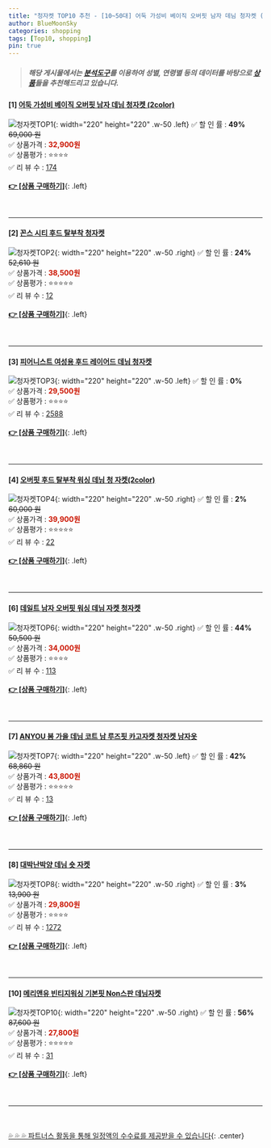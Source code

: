 ```yaml
---
title: "청자켓 TOP10 추천 - [10~50대] 어둑 가성비 베이직 오버핏 남자 데님 청자켓 (2color)"
author: BlueMoonSky
categories: shopping
tags: [Top10, shopping]
pin: true
---
```


> ##### 해당 게시물에서는 [**분석도구**](https://itemscout.io/)를 이용하여 **성별**, **연령별** 등의 데이터를 바탕으로 [**상품**](https://link.coupang.com/a/baae76)들을 추천해드리고 있습니다.

#### [1] [어둑 가성비 베이직 오버핏 남자 데님 청자켓 (2color)](https://link.coupang.com/re/AFFSDP?lptag=AF5964186&subid=bluemoonsky6999&pageKey=7178429324&traceid=V0-153&itemId=18099802962&vendorItemId=85251991345)
![청자켓TOP1](https://thumbnail10.coupangcdn.com/thumbnails/remote/230x230ex/image/vendor_inventory/872a/7a9cc4623bb9cbeab26237565c33f78c1fac92c458f3c5c1999cbc4e5148.jpg){: width="220" height="220" .w-50 .left}
✅ 할 인 률 : **49%** ~~<del class="base-price"> 69,000  </del>원~~<br>
✅ 상품가격 : <span style="color:#cb1400"> **32,900원** </span><br>
✅ 상품평가 : ⭐⭐⭐⭐<br>
✅ 리 뷰 수 : [174](https://link.coupang.com/re/AFFSDP?lptag=AF5964186&subid=bluemoonsky6999&pageKey=7178429324&traceid=V0-153&itemId=18099802962&vendorItemId=85251991345)<br>
<br>
[**👉  [상품 구매하기]**](https://link.coupang.com/re/AFFSDP?lptag=AF5964186&subid=bluemoonsky6999&pageKey=7178429324&traceid=V0-153&itemId=18099802962&vendorItemId=85251991345){: .left}
<br>
<br>
<br>

***

#### [2] [꼰스 시티 후드 탈부착 청자켓](https://link.coupang.com/re/AFFSDP?lptag=AF5964186&subid=bluemoonsky6999&pageKey=303775756&traceid=V0-153&itemId=19795526938&vendorItemId=86950568742)
![청자켓TOP2](https://thumbnail7.coupangcdn.com/thumbnails/remote/230x230ex/image/vendor_inventory/69fd/b10a120ed3bd54285dc56a3b592ea8e9cc24ecab18bd89c24b7f8213f352.jpg){: width="220" height="220" .w-50 .right}
✅ 할 인 률 : **24%** ~~<del class="base-price"> 52,610  </del>원~~<br>
✅ 상품가격 : <span style="color:#cb1400"> **38,500원** </span><br>
✅ 상품평가 : ⭐⭐⭐⭐⭐<br>
✅ 리 뷰 수 : [12](https://link.coupang.com/re/AFFSDP?lptag=AF5964186&subid=bluemoonsky6999&pageKey=303775756&traceid=V0-153&itemId=19795526938&vendorItemId=86950568742)<br>
<br>
[**👉  [상품 구매하기]**](https://link.coupang.com/re/AFFSDP?lptag=AF5964186&subid=bluemoonsky6999&pageKey=303775756&traceid=V0-153&itemId=19795526938&vendorItemId=86950568742){: .left}
<br>
<br>
<br>

***

#### [3] [피어니스트 여성용 후드 레이어드 데님 청자켓](https://link.coupang.com/re/AFFSDP?lptag=AF5964186&subid=bluemoonsky6999&pageKey=7500442767&traceid=V0-153&itemId=19632901846&vendorItemId=86739298148)
![청자켓TOP3](https://thumbnail8.coupangcdn.com/thumbnails/remote/230x230ex/image/rs_quotation_api/hkk0y0rf/fe46c79c35074c8e8c313ae90d7f08f0.jpeg){: width="220" height="220" .w-50 .left}
✅ 할 인 률 : **0%** <br>
✅ 상품가격 : <span style="color:#cb1400"> **29,500원** </span><br>
✅ 상품평가 : ⭐⭐⭐⭐<br>
✅ 리 뷰 수 : [2588](https://link.coupang.com/re/AFFSDP?lptag=AF5964186&subid=bluemoonsky6999&pageKey=7500442767&traceid=V0-153&itemId=19632901846&vendorItemId=86739298148)<br>
<br>
[**👉  [상품 구매하기]**](https://link.coupang.com/re/AFFSDP?lptag=AF5964186&subid=bluemoonsky6999&pageKey=7500442767&traceid=V0-153&itemId=19632901846&vendorItemId=86739298148){: .left}
<br>
<br>
<br>

***

#### [4] [오버핏 후드 탈부착 워싱 데님 청 자켓(2color)](https://link.coupang.com/re/AFFSDP?lptag=AF5964186&subid=bluemoonsky6999&pageKey=4940683854&traceid=V0-153&itemId=6508682042&vendorItemId=86626711242)
![청자켓TOP4](https://thumbnail8.coupangcdn.com/thumbnails/remote/230x230ex/image/vendor_inventory/2660/93aab5a6773c31ae17ab496e88a97d109da7f1b0d7b73cae01e455356a22.jpg){: width="220" height="220" .w-50 .right}
✅ 할 인 률 : **2%** ~~<del class="base-price"> 60,000  </del>원~~<br>
✅ 상품가격 : <span style="color:#cb1400"> **39,900원** </span><br>
✅ 상품평가 : ⭐⭐⭐⭐⭐<br>
✅ 리 뷰 수 : [22](https://link.coupang.com/re/AFFSDP?lptag=AF5964186&subid=bluemoonsky6999&pageKey=4940683854&traceid=V0-153&itemId=6508682042&vendorItemId=86626711242)<br>
<br>
[**👉  [상품 구매하기]**](https://link.coupang.com/re/AFFSDP?lptag=AF5964186&subid=bluemoonsky6999&pageKey=4940683854&traceid=V0-153&itemId=6508682042&vendorItemId=86626711242){: .left}
<br>
<br>
<br>

***

#### [6] [데일트 남자 오버핏 워싱 데님 자켓 청자켓](https://link.coupang.com/re/AFFSDP?lptag=AF5964186&subid=bluemoonsky6999&pageKey=6785356552&traceid=V0-153&itemId=15970368709&vendorItemId=83176472647)
![청자켓TOP6](https://thumbnail8.coupangcdn.com/thumbnails/remote/230x230ex/image/vendor_inventory/ac09/bdbb9747d8bd2ffbb648d00f6c07bd645f1a9c5d33fd7a490daf890bbfda.jpg){: width="220" height="220" .w-50 .right}
✅ 할 인 률 : **44%** ~~<del class="base-price"> 50,500  </del>원~~<br>
✅ 상품가격 : <span style="color:#cb1400"> **34,000원** </span><br>
✅ 상품평가 : ⭐⭐⭐⭐<br>
✅ 리 뷰 수 : [113](https://link.coupang.com/re/AFFSDP?lptag=AF5964186&subid=bluemoonsky6999&pageKey=6785356552&traceid=V0-153&itemId=15970368709&vendorItemId=83176472647)<br>
<br>
[**👉  [상품 구매하기]**](https://link.coupang.com/re/AFFSDP?lptag=AF5964186&subid=bluemoonsky6999&pageKey=6785356552&traceid=V0-153&itemId=15970368709&vendorItemId=83176472647){: .left}
<br>
<br>
<br>

***

#### [7] [ANYOU 봄 가을 데님 코트 남 루즈핏 카고자켓 청자켓 남자옷](https://link.coupang.com/re/AFFSDP?lptag=AF5964186&subid=bluemoonsky6999&pageKey=7530804281&traceid=V0-153&itemId=19772650886&vendorItemId=87248655633)
![청자켓TOP7](https://thumbnail10.coupangcdn.com/thumbnails/remote/230x230ex/image/vendor_inventory/477d/7ca6275911026f03d53152b5a6511e5bfbd9daef0d5e01cbf0155a22a799.jpg){: width="220" height="220" .w-50 .left}
✅ 할 인 률 : **42%** ~~<del class="base-price"> 68,860  </del>원~~<br>
✅ 상품가격 : <span style="color:#cb1400"> **43,800원** </span><br>
✅ 상품평가 : ⭐⭐⭐⭐⭐<br>
✅ 리 뷰 수 : [13](https://link.coupang.com/re/AFFSDP?lptag=AF5964186&subid=bluemoonsky6999&pageKey=7530804281&traceid=V0-153&itemId=19772650886&vendorItemId=87248655633)<br>
<br>
[**👉  [상품 구매하기]**](https://link.coupang.com/re/AFFSDP?lptag=AF5964186&subid=bluemoonsky6999&pageKey=7530804281&traceid=V0-153&itemId=19772650886&vendorItemId=87248655633){: .left}
<br>
<br>
<br>

***

#### [8] [대박난박양 데님 숏 자켓](https://link.coupang.com/re/AFFSDP?lptag=AF5964186&subid=bluemoonsky6999&pageKey=119649103&traceid=V0-153&itemId=876386076&vendorItemId=75335769395)
![청자켓TOP8](https://thumbnail10.coupangcdn.com/thumbnails/remote/230x230ex/image/vendor_inventory/9684/d70885c58831b0d4850c4bc4c73a7d7c51030ac53b5d9e928a2cca1be6bf.jpg){: width="220" height="220" .w-50 .right}
✅ 할 인 률 : **3%** ~~<del class="base-price"> 13,900  </del>원~~<br>
✅ 상품가격 : <span style="color:#cb1400"> **29,800원** </span><br>
✅ 상품평가 : ⭐⭐⭐⭐<br>
✅ 리 뷰 수 : [1272](https://link.coupang.com/re/AFFSDP?lptag=AF5964186&subid=bluemoonsky6999&pageKey=119649103&traceid=V0-153&itemId=876386076&vendorItemId=75335769395)<br>
<br>
[**👉  [상품 구매하기]**](https://link.coupang.com/re/AFFSDP?lptag=AF5964186&subid=bluemoonsky6999&pageKey=119649103&traceid=V0-153&itemId=876386076&vendorItemId=75335769395){: .left}
<br>
<br>
<br>

***

#### [10] [메리앤유 빈티지워싱 기본핏 Non스판 데님자켓](https://link.coupang.com/re/AFFSDP?lptag=AF5964186&subid=bluemoonsky6999&pageKey=36161073&traceid=V0-153&itemId=18216474354&vendorItemId=86667558445)
![청자켓TOP10](https://thumbnail9.coupangcdn.com/thumbnails/remote/230x230ex/image/vendor_inventory/dfbd/2eca4ae2210bb10ef887e48f79c27f26fbf52cbe9665606690fa5ca2c63f.jpg){: width="220" height="220" .w-50 .right}
✅ 할 인 률 : **56%** ~~<del class="base-price"> 87,600  </del>원~~<br>
✅ 상품가격 : <span style="color:#cb1400"> **27,800원** </span><br>
✅ 상품평가 : ⭐⭐⭐⭐⭐<br>
✅ 리 뷰 수 : [31](https://link.coupang.com/re/AFFSDP?lptag=AF5964186&subid=bluemoonsky6999&pageKey=36161073&traceid=V0-153&itemId=18216474354&vendorItemId=86667558445)<br>
<br>
[**👉  [상품 구매하기]**](https://link.coupang.com/re/AFFSDP?lptag=AF5964186&subid=bluemoonsky6999&pageKey=36161073&traceid=V0-153&itemId=18216474354&vendorItemId=86667558445){: .left}
<br>
<br>
<br>

***
<br><br>[💦 💦 💦 파트너스 활동을 통해 일정액의 수수료를 제공받을 수 있습니다](https://link.coupang.com/a/baae76){: .center}